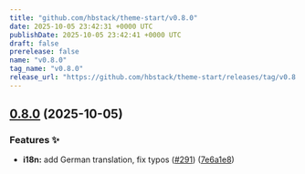 ```yaml
---
title: "github.com/hbstack/theme-start/v0.8.0"
date: 2025-10-05 23:42:31 +0000 UTC
publishDate: 2025-10-05 23:42:41 +0000 UTC
draft: false
prerelease: false
name: "v0.8.0"
tag_name: "v0.8.0"
release_url: "https://github.com/hbstack/theme-start/releases/tag/v0.8.0"
---
```


## [0.8.0](https://github.com/hbstack/theme-start/compare/v0.7.0...v0.8.0) (2025-10-05)


### Features ✨

* **i18n:** add German translation, fix typos ([#291](https://github.com/hbstack/theme-start/issues/291)) ([7e6a1e8](https://github.com/hbstack/theme-start/commit/7e6a1e8411daf1553af5f76cc9988fe9f24558c8))
